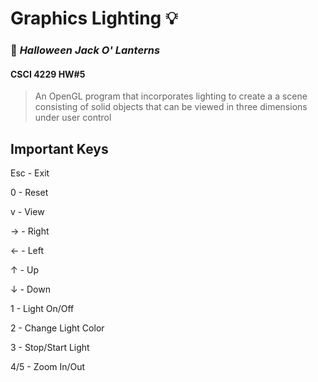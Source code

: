 # Graphics Lighting :bulb:
### :jack_o_lantern: _Halloween Jack O' Lanterns_
#### CSCI 4229 HW#5

> An OpenGL program that incorporates lighting to create a a scene consisting of solid objects that can be viewed in three dimensions under user control

## Important Keys 

Esc - Exit  

0 - Reset 

v - View

→ - Right 

← - Left 

↑ - Up 

↓ - Down 

1 - Light On/Off

2 - Change Light Color 

3 - Stop/Start Light

4/5 - Zoom In/Out
